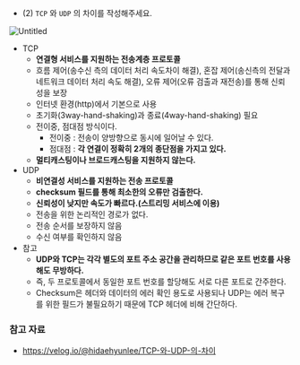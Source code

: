 - (2) `TCP` 와 `UDP` 의 차이를 작성해주세요.

![Untitled](https://s3.us-west-2.amazonaws.com/secure.notion-static.com/6dd54f1e-3755-4583-a2c6-47421e0c0129/Untitled.png?X-Amz-Algorithm=AWS4-HMAC-SHA256&X-Amz-Content-Sha256=UNSIGNED-PAYLOAD&X-Amz-Credential=AKIAT73L2G45EIPT3X45%2F20220928%2Fus-west-2%2Fs3%2Faws4_request&X-Amz-Date=20220928T135333Z&X-Amz-Expires=86400&X-Amz-Signature=659d74a6f9912d364d4ab9e8076093ed4333bd9f86950bacbc1631fa3d282836&X-Amz-SignedHeaders=host&response-content-disposition=filename%20%3D%22Untitled.png%22&x-id=GetObject)
- TCP
    - **연결형 서비스를 지원하는 전송계층 프로토콜**
    - 흐름 제어(송수신 측의 데이터 처리 속도차이 해결), 혼잡 제어(송신측의 전달과 네트워크 데이터 처리 속도 해결), 오류 제어(오류 검출과 재전송)를 통해 신뢰성을 보장
    - 인터넷 환경(http)에서 기본으로 사용
    - 초기화(3way-hand-shaking)과 종료(4way-hand-shaking) 필요
    - 전이중, 점대점 방식이다.
        - 전이중 : 전송이 양방향으로 동시에 일어날 수 있다.
        - 점대점 : **각 연결이 정확히 2개의 종단점을 가지고 있다.**
    - **멀티캐스팅이나 브로드캐스팅을 지원하지 않는다.**
- UDP
    - **비연결성 서비스를 지원하는 전송 프로토콜**
    - **checksum 필드를 통해 최소한의 오류만 검출한다.**
    - **신뢰성이 낮지만 속도가 빠르다.(스트리밍 서비스에 이용)**
    - 전송을 위한 논리적인 경로가 없다.
    - 전송 순서를 보장하지 않음
    - 수신 여부를 확인하지 않음
- 참고
    - **UDP와 TCP는 각각 별도의 포트 주소 공간을 관리하므로 같은 포트 번호를 사용해도 무방하다.**
    - 즉, 두 프로토콜에서 동일한 포트 번호를 할당해도 서로 다른 포트로 간주한다.
    - Checksum은 헤더와 데이터의 에러 확인 용도로 사용되나 UDP는 에러 복구를 위한 필드가 불필요하기 때문에 TCP 헤더에 비해 간단하다.

### 참고 자료
- https://velog.io/@hidaehyunlee/TCP-와-UDP-의-차이